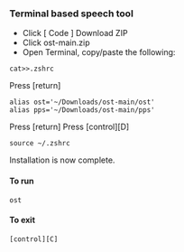 ### Terminal based speech tool

* Click [ Code ] Download ZIP
* Click ost-main.zip
* Open Terminal, copy/paste the following:
```
cat>>.zshrc
```
Press [return]
```
alias ost='~/Downloads/ost-main/ost'
alias pps='~/Downloads/ost-main/pps'
```
Press [return]
Press [control][D]
```
source ~/.zshrc
```
Installation is now complete.
#### To run
```
ost
```

#### To exit
```
[control][C]
```
